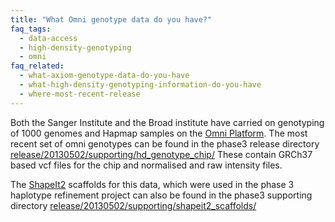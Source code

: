 ```yaml
---
title: "What Omni genotype data do you have?"
faq_tags:
  - data-access
  - high-density-genotyping
  - omni
faq_related:
  - what-axiom-genotype-data-do-you-have
  - what-high-density-genotyping-information-do-you-have
  - where-most-recent-release
---
```


Both the Sanger Institute and the Broad institute have carried on genotyping of 1000 genomes and Hapmap samples on the [Omni Platform](http://www.illumina.com/dna/omni/index.asp?utm_medium=banners&amp;utm_campaign=omni). The most recent set of omni genotypes can be found in the phase3 release directory [release/20130502/supporting/hd_genotype_chip/](ftp://ftp.1000genomes.ebi.ac.uk/vol1/ftp/release/20130502/supporting/hd_genotype_chip/) These contain GRCh37 based vcf files for the chip and normalised and raw intensity files.

The [ShapeIt2](http://www.shapeit.fr/) scaffolds for this data, which were used in the phase 3 haplotype refinement project can also be found in the phase3 supporting directory [release/20130502/supporting/shapeit2_scaffolds/](ftp://ftp.1000genomes.ebi.ac.uk/vol1/ftp/release/20130502/supporting/shapeit2_scaffolds/)
